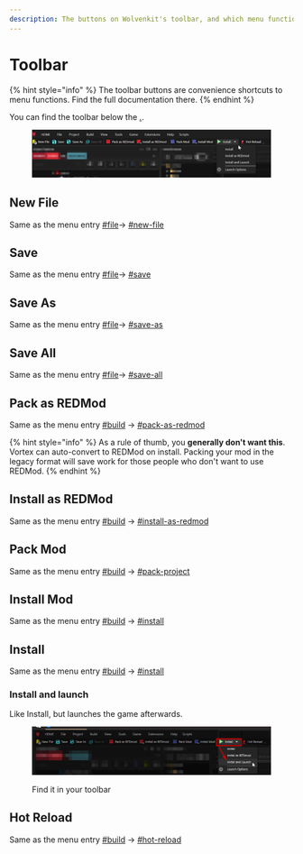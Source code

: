 ```yaml
---
description: The buttons on Wolvenkit's toolbar, and which menu function they call
---
```


# Toolbar

{% hint style="info" %}
The toolbar buttons are convenience shortcuts to menu functions. Find the full documentation there.
{% endhint %}

You can find the toolbar below the [.](./ "mention").

<figure><img src="../../.gitbook/assets/wolvenkit_gui_ribbon.png" alt=""><figcaption></figcaption></figure>

## New File

Same as the menu entry [#file](./#file "mention")-> [#new-file](./#new-file "mention")

## Save

Same as the menu entry [#file](./#file "mention")-> [#save](./#save "mention")

## Save As

Same as the menu entry [#file](./#file "mention")-> [#save-as](./#save-as "mention")

## Save All

Same as the menu entry [#file](./#file "mention")-> [#save-all](./#save-all "mention")

## Pack as REDMod

Same as the menu entry [#build](./#build "mention") -> [#pack-as-redmod](./#pack-as-redmod "mention")

{% hint style="info" %}
As a rule of thumb, you **generally don't want this**. Vortex can auto-convert to REDMod on install. Packing your mod in the legacy format will save work for those people who don't want to use REDMod.&#x20;
{% endhint %}

## Install as REDMod

Same as the menu entry [#build](./#build "mention") -> [#install-as-redmod](./#install-as-redmod "mention")

## Pack Mod

Same as the menu entry [#build](./#build "mention") -> [#pack-project](./#pack-project "mention")

## Install Mod

Same as the menu entry [#build](./#build "mention") -> [#install](./#install "mention")

## Install

Same as the menu entry [#build](./#build "mention") -> [#install](./#install "mention")

### Install and launch

Like Install, but launches the game afterwards.&#x20;

<figure><img src="../../.gitbook/assets/wolvenkit_install_and_launch.png" alt=""><figcaption><p>Find it in your toolbar</p></figcaption></figure>

## Hot Reload

Same as the menu entry [#build](./#build "mention") -> [#hot-reload](./#hot-reload "mention")

